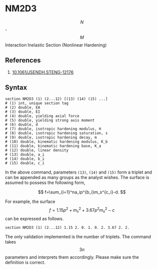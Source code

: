 # NM2D3

$$N$$-$$M$$ Interaction Inelastic Section (Nonlinear Hardening)

## References

1. [10.1061/JSENDH.STENG-12176](http://dx.doi.org/10.1061/JSENDH.STENG-12176)

## Syntax

```text
section NM2D3 (1) (2...12) [(13) (14) (15) ...]
# (1) int, unique section tag
# (2) double, EA
# (3) double, EI
# (4) double, yielding axial force
# (5) double, yielding strong axis moment
# (6) double, d
# (7) double, isotropic hardening modulus, H
# (8) double, isotropic hardening saturation, s
# (9) double, isotropic hardening decay, m
# (10) double, kinematic hardening modulus, K_b
# (11) double, kinematic hardening base, K_a
# (12) double, linear density
# (13) double, a_i
# (14) double, b_i
# (15) double, c_i
```

In the above command, parameters `(13)`, `(14)` and `(15)` form a triplet and can be appended as many groups as the
analyst wishes.
The surface is assumed to possess the following form,

$$
f=\sum_{i=1}^na_ip^{b_i}m_s^{c_i}-d.
$$

For example, the surface $$f=1.15p^2+m_s^2+3.67p^2m_s^2-c$$ can be expressed as follows.

```
section NM2D3 (1) (2...12) 1.15 2. 0. 1. 0. 2. 3.67 2. 2.
```

The only validation implemented is the number of triplets.
The command takes $$3n$$ parameters and interprets them accordingly.
Please make sure the definition is correct.
